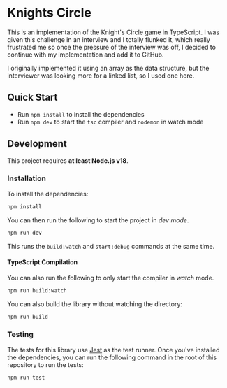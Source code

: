 # Knights Circle

This is an implementation of the Knight's Circle game in TypeScript. I was given this challenge in an interview and I totally flunked it, which really frustrated me so once the pressure of the interview was off, I decided to continue with my implementation and add it to GitHub.

I originally implemented it using an array as the data structure, but the interviewer was looking more for a linked list, so I used one here.

## Quick Start

- Run `npm install` to install the dependencies
- Run `npm dev` to start the `tsc` compiler and `nodemon` in watch mode

## Development

This project requires **at least Node.js v18**.

### Installation

To install the dependencies:

```bash
npm install
```

You can then run the following to start the project in _dev mode_.

```bash
npm run dev
```

This runs the `build:watch` and `start:debug` commands at the same time.

#### TypeScript Compilation

You can also run the following to only start the compiler in _watch_ mode.

```bash
npm run build:watch
```

You can also build the library without watching the directory:

```bash
npm run build
```

### Testing

The tests for this library use [Jest](https://jestjs.io) as the test runner. Once you've installed the dependencies, you can run the following command in the root of this repository to run the tests:

```bash
npm run test
```
